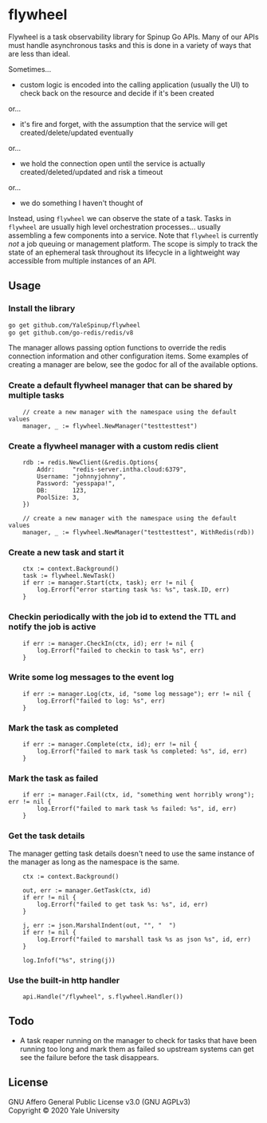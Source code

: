 # flywheel

Flywheel is a task observability library for Spinup Go APIs.  Many of our APIs must handle asynchronous tasks
and this is done in a variety of ways that are less than ideal.

Sometimes...

* custom logic is encoded into the calling application (usually the UI) to check back on the resource and decide if it's been created

or...

* it's fire and forget, with the assumption that the service will get created/delete/updated eventually

or...

* we hold the connection open until the service is actually created/deleted/updated and risk a timeout

or...

* we do something I haven't thought of

Instead, using `flywheel` we can observe the state of a task.  Tasks in `flywheel` are usually high level orchestration
processes... usually assembling a few components into a service.  Note that `flywheel` is currently *not* a job queuing or management
platform.  The scope is simply to track the state of an ephemeral task throughout its lifecycle in a lightweight way accessible from
multiple instances of an API.

## Usage

### Install the library

```bash
go get github.com/YaleSpinup/flywheel
go get github.com/go-redis/redis/v8
```

The manager allows passing option functions to override the redis connection information and other configuration
items.  Some examples of creating a manager are below, see the godoc for all of the available options.

### Create a default flywheel manager that can be shared by multiple tasks

```golang
    // create a new manager with the namespace using the default values
    manager, _ := flywheel.NewManager("testtesttest")
```

### Create a flywheel manager with a custom redis client

```golang
    rdb := redis.NewClient(&redis.Options{
        Addr:     "redis-server.intha.cloud:6379",
        Username: "johnnyjohnny",
        Password: "yesspapa!",
        DB:       123,
        PoolSize: 3,
    })

    // create a new manager with the namespace using the default values
    manager, _ := flywheel.NewManager("testtesttest", WithRedis(rdb))
```

### Create a new task and start it

```golang
    ctx := context.Background()
    task := flywheel.NewTask()
    if err := manager.Start(ctx, task); err != nil {
        log.Errorf("error starting task %s: %s", task.ID, err)
    }
```

### Checkin periodically with the job id to extend the TTL and notify the job is active

```golang
    if err := manager.CheckIn(ctx, id); err != nil {
        log.Errorf("failed to checkin to task %s", err)
    }
```

### Write some log messages to the event log

```golang
    if err := manager.Log(ctx, id, "some log message"); err != nil {
        log.Errorf("failed to log: %s", err)
    }
```

### Mark the task as completed

```golang
    if err := manager.Complete(ctx, id); err != nil {
        log.Errorf("failed to mark task %s completed: %s", id, err)
    }
```

### Mark the task as failed

```golang
    if err := manager.Fail(ctx, id, "something went horribly wrong"); err != nil {
        log.Errorf("failed to mark task %s failed: %s", id, err)
    }
```

### Get the task details

The manager getting task details doesn't need to use the same instance of the manager as long as the namespace is the same.

```golang
    ctx := context.Background()

    out, err := manager.GetTask(ctx, id)
    if err != nil {
        log.Errorf("failed to get task %s: %s", id, err)
    }

    j, err := json.MarshalIndent(out, "", "  ")
    if err != nil {
        log.Errorf("failed to marshall task %s as json %s", id, err)
    }

    log.Infof("%s", string(j))
```

### Use the built-in http handler

```golang
    api.Handle("/flywheel", s.flywheel.Handler())
```

## Todo

* A task reaper running on the manager to check for tasks that have been running too long and mark them as failed so upstream systems can get
  see the failure before the task disappears.

## License

GNU Affero General Public License v3.0 (GNU AGPLv3)  
Copyright © 2020 Yale University
